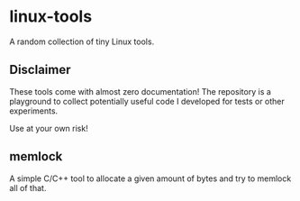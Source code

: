 # linux-tools
A random collection of tiny Linux tools.

## Disclaimer
These tools come with almost zero documentation! The repository is a playground to collect potentially useful code I developed for tests or other experiments.

Use at your own risk!

## memlock
A simple C/C++ tool to allocate a given amount of bytes and try to memlock all of that.